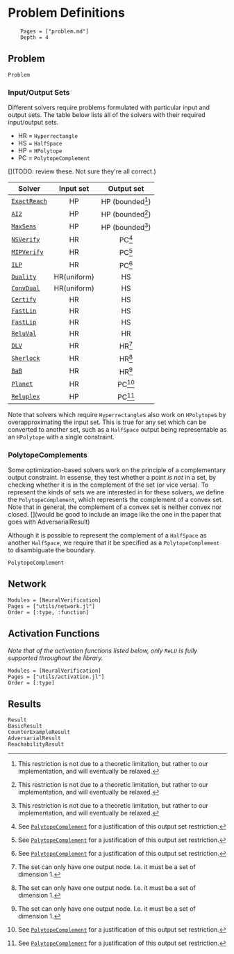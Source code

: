 # Problem Definitions

```@contents
	Pages = ["problem.md"]
	Depth = 4
```

## Problem

```@docs
Problem
```

### Input/Output Sets

Different solvers require problems formulated with particular input and output sets.
The table below lists all of the solvers with their required input/output sets.

 - HR = `Hyperrectangle`
 - HS = `HalfSpace`
 - HP = `HPolytope`
 - PC = `PolytopeComplement`

[](TODO: review these. Not sure they're all correct.)

|        Solver        |  Input set  |    Output set    |
|----------------------|:-----------:|:----------------:|
| [`ExactReach`](@ref) | HP          | HP (bounded[^1]) |
| [`AI2`](@ref)        | HP          | HP (bounded[^1]) |
| [`MaxSens`](@ref)    | HP          | HP (bounded[^1]) |
| [`NSVerify`](@ref)   | HR          | PC[^2]           |
| [`MIPVerify`](@ref)  | HR          | PC[^2]           |
| [`ILP`](@ref)        | HR          | PC[^2]           |
| [`Duality`](@ref)    | HR(uniform) | HS               |
| [`ConvDual`](@ref)   | HR(uniform) | HS               |
| [`Certify`](@ref)    | HR          | HS               |
| [`FastLin`](@ref)    | HR          | HS               |
| [`FastLip`](@ref)    | HR          | HS               |
| [`ReluVal`](@ref)    | HR          | HR               |
| [`DLV`](@ref)        | HR          | HR[^3]           |
| [`Sherlock`](@ref)   | HR          | HR[^3]           |
| [`BaB`](@ref)        | HR          | HR[^3]           |
| [`Planet`](@ref)     | HR          | PC[^2]           |
| [`Reluplex`](@ref)   | HP          | PC[^2]           |

 [^1]: This restriction is not due to a theoretic limitation, but rather to our implementation, and will eventually be relaxed.

 [^2]: See [`PolytopeComplement`](@ref) for a justification of this output set restriction.

 [^3]: The set can only have one output node. I.e. it must be a set of dimension 1.

Note that solvers which require `Hyperrectangle`s also work on `HPolytope`s by overapproximating the input set. This is true for any set which can be converted to another set, such as a `HalfSpace` output being representable as an `HPolytope` with a single constraint.

### PolytopeComplements

Some optimization-based solvers work on the principle of a complementary output constraint.
In essense, they test whether a point *is not* in a set, by checking whether it is in the complement of the set (or vice versa).
To represent the kinds of sets we are interested in for these solvers, we define the `PolytopeComplement`, which represents the complement of a convex set.
Note that in general, the complement of a convex set is neither convex nor closed. [](would be good to include an image like the one in the paper that goes with AdversarialResult)

Although it is possible to represent the complement of a `HalfSpace` as another `HalfSpace`, we require that it be specified as a `PolytopeComplement` to disambiguate the boundary.

```@docs
PolytopeComplement
```


## Network

```@autodocs
Modules = [NeuralVerification]
Pages = ["utils/network.jl"]
Order = [:type, :function]
```

## Activation Functions
*Note that of the activation functions listed below, only `ReLU` is fully supported throughout the library.*
```@autodocs
Modules = [NeuralVerification]
Pages = ["utils/activation.jl"]
Order = [:type]
```

## Results

```@docs
Result
BasicResult
CounterExampleResult
AdversarialResult
ReachabilityResult
```